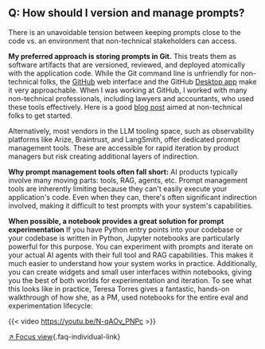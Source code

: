 ## Q: How should I version and manage prompts?

There is an unavoidable tension between keeping prompts close to the code vs. an environment that non-technical stakeholders can access.

**My preferred approach is storing prompts in Git.** This treats them as software artifacts that are versioned, reviewed, and deployed atomically with the application code. While the Git command line is unfriendly for non-technical folks, the [GitHub](https://github.com) web interface and the GitHub [Desktop app](https://desktop.github.com/) make it very approachable. When I was working at GitHub, I worked with many non-technical professionals, including lawyers and accountants, who used these tools effectively.  Here is a good [blog post](https://ben.balter.com/2023/03/02/github-for-non-technical-roles/) aimed at non-technical folks to get started.

Alternatively, most vendors in the LLM tooling space, such as observability platforms like Arize, Braintrust, and LangSmith, offer dedicated prompt management tools. These are accessible for rapid iteration by product managers but risk creating additional layers of indirection. 

**Why prompt management tools often fall short:** AI products typically involve many moving parts: tools, RAG, agents, etc. Prompt management tools are inherently limiting because they can't easily execute your application's code. Even when they can, there's often significant indirection involved, making it difficult to test prompts with your system's capabilities.

**When possible, a notebook provides a great solution for prompt experimentation** If you have Python entry points into your codebase or your codebase is written in Python, Jupyter notebooks are particularly powerful for this purpose. You can experiment with prompts and iterate on your actual AI agents with their full tool and RAG capabilities. This makes it much easier to understand how your system works in practice. Additionally, you can create widgets and small user interfaces within notebooks, giving you the best of both worlds for experimentation and iteration. To see what this looks like in practice, Teresa Torres gives a fantastic, hands-on walkthrough of how she, as a PM, used notebooks for the entire eval and experimentation lifecycle:

{{< video https://youtu.be/N-qAOv_PNPc >}}

[↗ Focus view](/blog/posts/evals-faq/how-should-i-version-and-manage-prompts.html){.faq-individual-link}